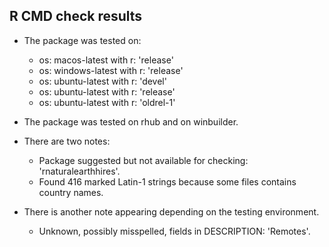 ## R CMD check results

- The package was tested on:

  - os: macos-latest with r: 'release'
  - os: windows-latest with r: 'release'
  - os: ubuntu-latest with r: 'devel'
  - os: ubuntu-latest with r: 'release'
  - os: ubuntu-latest with r: 'oldrel-1'

- The package was tested on rhub and on winbuilder.

- There are two notes:

  - Package suggested but not available for checking: 'rnaturalearthhires'.
  - Found 416 marked Latin-1 strings because some files contains country names.

- There is another note appearing depending on the testing environment.
  - Unknown, possibly misspelled, fields in DESCRIPTION: 'Remotes'.
